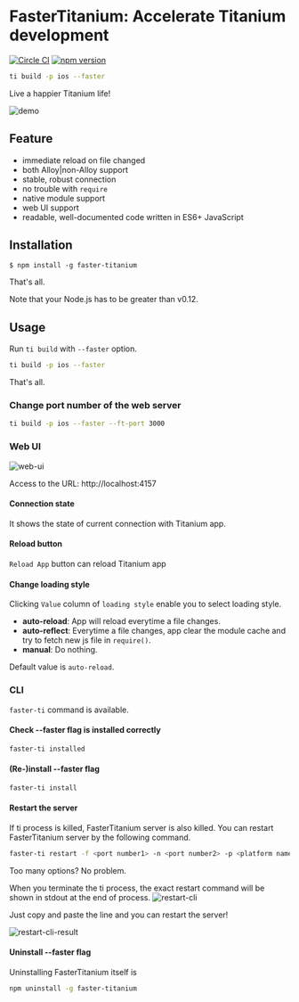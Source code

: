# FasterTitanium: Accelerate Titanium development
[![Circle CI](https://circleci.com/gh/CureApp/faster-titanium.svg?style=svg&circle-token=659aabd19fe243737c97ddcd9d39f4b509ef34f1)](https://circleci.com/gh/CureApp/faster-titanium)
[![npm version](https://badge.fury.io/js/faster-titanium.svg)](https://badge.fury.io/js/faster-titanium)


```bash
ti build -p ios --faster
```
Live a happier Titanium life!

![demo](https://cureapp.github.io/faster-titanium/demo.gif)

## Feature
- immediate reload on file changed
- both Alloy|non-Alloy support
- stable, robust connection
- no trouble with `require`
- native module support
- web UI support
- readable, well-documented code written in ES6+ JavaScript

## Installation

```
$ npm install -g faster-titanium
```

That's all.

Note that your Node.js has to be greater than v0.12.



## Usage

Run `ti build` with `--faster` option.

```bash
ti build -p ios --faster
```

That's all.

### Change port number of the web server

```bash
ti build -p ios --faster --ft-port 3000
```


### Web UI
![web-ui](https://cureapp.github.io/faster-titanium/web-ui.png)

Access to the URL: http://localhost:4157

#### Connection state
It shows the state of current connection with Titanium app.

#### Reload button
`Reload App` button can reload Titanium app


#### Change loading style
Clicking `Value` column of `loading style` enable you to select loading style.

- **auto-reload**: App will reload everytime a file changes.
- **auto-reflect**: Everytime a file changes, app clear the module cache and try to fetch new js file in `require()`.
- **manual**: Do nothing.

Default value is `auto-reload`.

### CLI

`faster-ti` command is available.

#### Check --faster flag is installed correctly

```bash
faster-ti installed
```

#### (Re-)install --faster flag

```bash
faster-ti install
```

#### Restart the server
If ti process is killed, FasterTitanium server is also killed.
You can restart FasterTitanium server by the following command.

```bash
faster-ti restart -f <port number1> -n <port number2> -p <platform name> [project dir]
```
Too many options? No problem.

When you terminate the ti process, the exact restart command will be shown in stdout at the end of process.
![restart-cli](https://cureapp.github.io/faster-titanium/restart-cli.png)

Just copy and paste the line and you can restart the server!

![restart-cli-result](https://cureapp.github.io/faster-titanium/restart-cli-result.png)



#### Uninstall --faster flag

Uninstalling FasterTitanium itself is

```bash
npm uninstall -g faster-titanium
```
